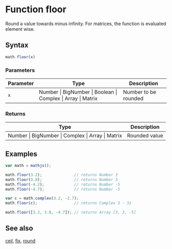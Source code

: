 # Function floor

Round a value towards minus infinity.
For matrices, the function is evaluated element wise.


## Syntax

```js
math.floor(x)
```

### Parameters

Parameter | Type | Description
--------- | ---- | -----------
`x` | Number &#124; BigNumber &#124; Boolean &#124; Complex &#124; Array &#124; Matrix | Number to be rounded

### Returns

Type | Description
---- | -----------
Number &#124; BigNumber &#124; Complex &#124; Array &#124; Matrix | Rounded value


## Examples

```js
var math = mathjs();

math.floor(3.2);              // returns Number 3
math.floor(3.8);              // returns Number 3
math.floor(-4.2);             // returns Number -5
math.floor(-4.7);             // returns Number -5

var c = math.complex(3.2, -2.7);
math.floor(c);                // returns Complex 3 - 3i

math.floor([3.2, 3.8, -4.7]); // returns Array [3, 3, -5]
```


## See also

[ceil](ceil.md),
[fix](fix.md),
[round](round.md)


<!-- Note: This file is automatically generated from source code comments. Changes made in this file will be overridden. -->
